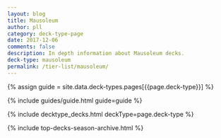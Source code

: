 ```yaml
---
layout: blog
title: Mausoleum
author: pll
category: deck-type-page
date: 2017-12-06
comments: false
description: In depth information about Mausoleum decks.
deck-type: mausoleum
permalink: /tier-list/mausoleum/ 
---
```


{% assign guide = site.data.deck-types.pages[{{page.deck-type}}] %}

{% include guides/guide.html guide=guide %}

{% include decktype_decks.html deckType=page.deck-type %}

{% include top-decks-season-archive.html %}